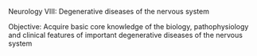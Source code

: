 Neurology VIII:  Degenerative diseases of the nervous system 

Objective:  Acquire basic core knowledge of the biology, pathophysiology and clinical features of important degenerative diseases of the nervous system

